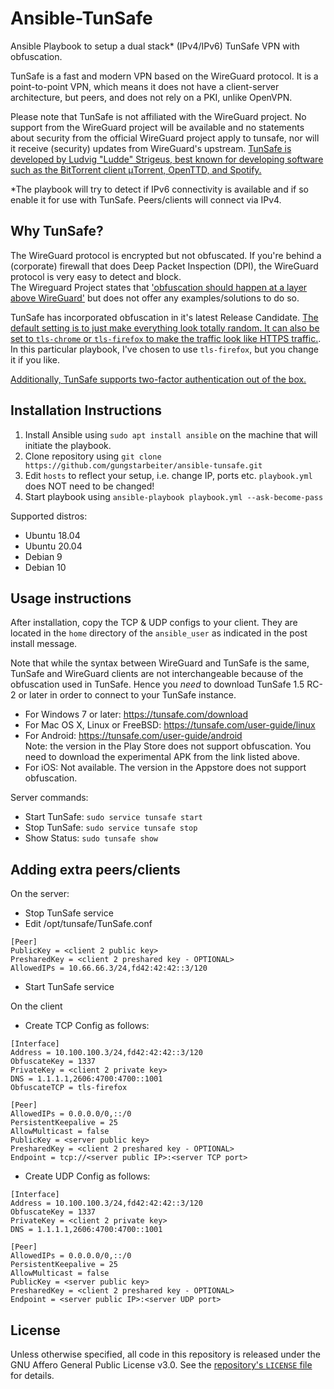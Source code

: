# Ansible-TunSafe
Ansible Playbook to setup a dual stack* (IPv4/IPv6) TunSafe VPN with obfuscation.   

TunSafe is a fast and modern VPN based on the WireGuard protocol. It is a point-to-point VPN, which means it does not have a client-server architecture, but peers, and does not rely on a PKI, unlike OpenVPN.   

Please note that TunSafe is not affiliated with the WireGuard project. No support from the WireGuard project will be available and no statements about security from the official WireGuard project apply to tunsafe, nor will it receive (security) updates from WireGuard's upstream. [TunSafe is developed by Ludvig "Ludde" Strigeus, best known for developing software such as the BitTorrent client μTorrent, OpenTTD, and Spotify.](https://en.wikipedia.org/wiki/Ludvig_Strigeus)

*The playbook will try to detect if IPv6 connectivity is available and if so enable it for use with TunSafe. Peers/clients will connect via IPv4.

## Why TunSafe?
The WireGuard protocol is encrypted but not obfuscated. If you're behind a (corporate) firewall that does Deep Packet Inspection (DPI), the WireGuard protocol is very easy to detect and block.  
The Wireguard Project states that ['obfuscation should happen at a layer above WireGuard'](https://www.wireguard.com/known-limitations/) but does not offer any examples/solutions to do so.

TunSafe has incorporated obfuscation in it's latest Release Candidate.
[The default setting is to just make everything look totally random. It can also be set to `tls-chrome` or `tls-firefox` to make the traffic look like HTTPS traffic.](https://tunsafe.com/downloads/ChangeLog.txt).  In this particular playbook, I've chosen to use `tls-firefox`, but you change it if you like.

[Additionally, TunSafe supports two-factor authentication out of the box.](https://tunsafe.com/user-guide/2fa)

## Installation Instructions
1. Install Ansible using `sudo apt install ansible` on the machine that will initiate the playbook.
2. Clone repository using `git clone https://github.com/gungstarbeiter/ansible-tunsafe.git`
3. Edit `hosts` to reflect your setup, i.e. change IP, ports etc. `playbook.yml` does NOT need to be changed!
4. Start playbook using `ansible-playbook playbook.yml --ask-become-pass`   

Supported distros:
- Ubuntu 18.04
- Ubuntu 20.04
- Debian 9
- Debian 10

## Usage instructions

After installation, copy the TCP & UDP configs to your client. They are located in the `home` directory of the `ansible_user` as indicated in the post install message.

Note that while the syntax between WireGuard and TunSafe is the same, TunSafe and WireGuard clients are not interchangeable because of the obfuscation used in TunSafe. Hence you _need_ to download TunSafe 1.5 RC-2 or later in order to connect to your TunSafe instance.

- For Windows 7 or later: https://tunsafe.com/download
- For Mac OS X, Linux or FreeBSD: https://tunsafe.com/user-guide/linux
- For Android: https://tunsafe.com/user-guide/android  
Note: the version in the Play Store does not support obfuscation. You need to download the experimental APK from the link listed above.
- For iOS: Not available. The version in the Appstore does not support obfuscation.

Server commands:
- Start TunSafe: `sudo service tunsafe start`
- Stop TunSafe: `sudo service tunsafe stop`
- Show Status: `sudo tunsafe show`

## Adding extra peers/clients
On the server:
- Stop TunSafe service
- Edit /opt/tunsafe/TunSafe.conf
```
[Peer]
PublicKey = <client 2 public key>
PresharedKey = <client 2 preshared key - OPTIONAL>
AllowedIPs = 10.66.66.3/24,fd42:42:42::3/120
```
- Start TunSafe service

On the client
- Create TCP Config as follows:
```
[Interface]
Address = 10.100.100.3/24,fd42:42:42::3/120
ObfuscateKey = 1337
PrivateKey = <client 2 private key>
DNS = 1.1.1.1,2606:4700:4700::1001
ObfuscateTCP = tls-firefox

[Peer]
AllowedIPs = 0.0.0.0/0,::/0
PersistentKeepalive = 25
AllowMulticast = false
PublicKey = <server public key>
PresharedKey = <client 2 preshared key - OPTIONAL>
Endpoint = tcp://<server public IP>:<server TCP port>
```
- Create UDP Config as follows:
```
[Interface]
Address = 10.100.100.3/24,fd42:42:42::3/120
ObfuscateKey = 1337
PrivateKey = <client 2 private key>
DNS = 1.1.1.1,2606:4700:4700::1001

[Peer]
AllowedIPs = 0.0.0.0/0,::/0
PersistentKeepalive = 25
AllowMulticast = false
PublicKey = <server public key>
PresharedKey = <client 2 preshared key - OPTIONAL>
Endpoint = <server public IP>:<server UDP port>
```

## License
Unless otherwise specified, all code in this repository is released under the GNU Affero General Public License v3.0. See the [repository's `LICENSE` file](https://github.com/Freekers/ansible-tunsafe/blob/master/LICENSE) for details.
